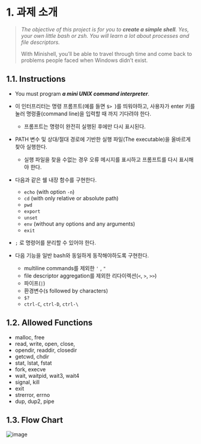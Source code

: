 # 1. 과제 소개

> *The objective of this project is for you to **create a simple shell**. Yes, your own little bash or zsh. You will learn a lot about processes and file descriptors.*
>
> With Minishell, you’ll be able to travel through time and come back to problems people faced when Windows didn’t exist.



## 1.1. Instructions

- You must program ***a mini UNIX command interpreter***.

- 이 인터프리터는 명령 프롬프트(예를 들면 `$> `)를 띄워야하고, 사용자가 enter 키를 눌러 명령줄(command line)을 입력할 때 까지 기다려야 한다.

  - 프롬프트는 명령이 완전히 실행된 후에만 다시 표시된다.

- PATH 변수 및 상대/절대 경로에 기반한 실행 파일(The executable)을 올바르게 찾아 실행한다.

  - 실행 파일을 찾을 수없는 경우 오류 메시지를 표시하고 프롬프트를 다시 표시해야 한다.

- 다음과 같은 쉘 내장 함수를 구현한다.

  - `echo` (with option `-n`)
  - `cd` (with only relative or absolute path)
  - `pwd`
  - `export`
  - `unset`
  - `env` (without any options and any arguments)
  - `exit`

- `;` 로 명령어를 분리할 수 있어야 한다.

- 다음 기능을 일반 bash와 동일하게 동작해야하도록 구현한다.

  - multiline commands를 제외한 `'` , `"`  
  - file descriptor aggregation를 제외한 리다이렉션(`<`, `>`, `>>`)
  - 파이프(`|`) 
  - 환경변수(`$` followed by characters)
  - `$?` 
  - `ctrl-C`, `ctrl-D`, `ctrl-\` 

  

## 1.2. Allowed Functions

- malloc, free
- read, write, open, close,
- opendir, readdir, closedir
- getcwd, chdir
- stat, lstat, fstat
- fork, execve
- wait, waitpid, wait3, wait4
- signal, kill
- exit
- strerror, errno
- dup, dup2, pipe

## 1.3. Flow Chart

![image](https://user-images.githubusercontent.com/37580034/107345901-6813c000-6b07-11eb-9469-2ebf19070124.png)

